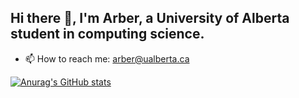 ## Hi there 👋, I'm Arber, a University of Alberta student in computing science.

- 📫 How to reach me: arber@ualberta.ca

[![Anurag's GitHub stats](https://github-readme-stats.vercel.app/api?username=anuraghazra)](https://github.com/Arber-Shala/github-readme-stats)
<!--
**Arber-Shala/Arber-Shala** is a ✨ _special_ ✨ repository because its `README.md` (this file) appears on your GitHub profile.

Here are some ideas to get you started:

- 🔭 I’m currently working on ...
- 🌱 I’m currently learning ...
- 👯 I’m looking to collaborate on ...
- 🤔 I’m looking for help with ...
- 💬 Ask me about ...
- 📫 How to reach me: arber@ualberta.ca
- 😄 Pronouns: ...
- ⚡ Fun fact: ...
-->
